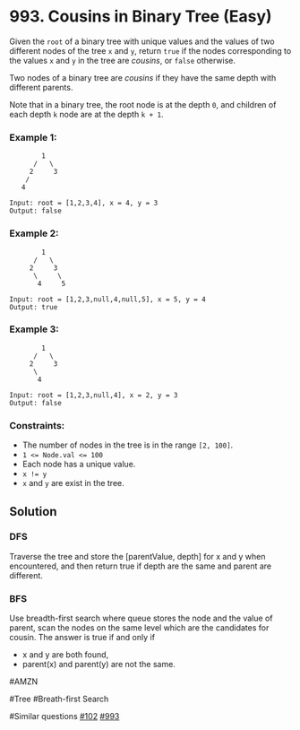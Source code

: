 # 993. Cousins in Binary Tree (Easy)

Given the `root` of a binary tree with unique values and the values of two different nodes of the tree `x` and `y`, return `true` if the nodes corresponding to the values `x` and `y` in the tree are _cousins_, or `false` otherwise.

Two nodes of a binary tree are _cousins_ if they have the same depth with different parents.

Note that in a binary tree, the root node is at the depth `0`, and children of each depth `k` node are at the depth `k + 1`.

### Example 1:

```
        1
      /   \
     2     3
    /
   4

Input: root = [1,2,3,4], x = 4, y = 3
Output: false
```

### Example 2:

```
        1
      /   \
     2     3
      \     \
       4     5

Input: root = [1,2,3,null,4,null,5], x = 5, y = 4
Output: true
```

### Example 3:

```
        1
      /   \
     2     3
      \
       4

Input: root = [1,2,3,null,4], x = 2, y = 3
Output: false
```

### Constraints:

- The number of nodes in the tree is in the range `[2, 100]`.
- `1 <= Node.val <= 100`
- Each node has a unique value.
- `x != y`
- `x` and `y` are exist in the tree.

## Solution

### DFS

Traverse the tree and store the [parentValue, depth] for x and y when encountered, and then return true if depth are the same and parent are different.

### BFS

Use breadth-first search where queue stores the node and the value of parent, scan the nodes on the same level which are the candidates for cousin. The answer is true if and only if

- x and y are both found,
- parent(x) and parent(y) are not the same.

#AMZN

#Tree #Breath-first Search

#Similar questions [#102](../p102m/README.md) [#993](../p993e/README.md)

